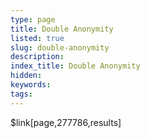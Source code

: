 ```yaml
---
type: page
title: Double Anonymity
listed: true
slug: double-anonymity
description: 
index_title: Double Anonymity
hidden: 
keywords: 
tags: 
---
```


$link[page,277786,results]
